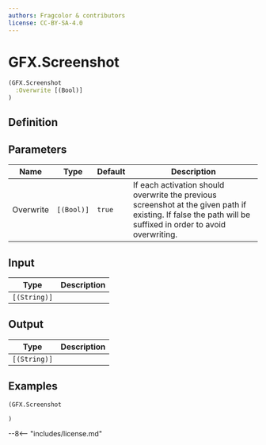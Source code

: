 ```yaml
---
authors: Fragcolor & contributors
license: CC-BY-SA-4.0
---
```



# GFX.Screenshot

```clojure
(GFX.Screenshot
  :Overwrite [(Bool)]
)
```


## Definition




## Parameters

| Name | Type | Default | Description |
|------|------|---------|-------------|
| Overwrite | `[(Bool)]` | `true` | If each activation should overwrite the previous screenshot at the given path if existing. If false the path will be suffixed in order to avoid overwriting. |


## Input

| Type | Description |
|------|-------------|
| `[(String)]` |  |


## Output

| Type | Description |
|------|-------------|
| `[(String)]` |  |


## Examples

```clojure
(GFX.Screenshot

)
```


--8<-- "includes/license.md"
